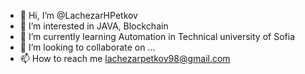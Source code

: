 - 👋 Hi, I’m @LachezarHPetkov
- 👀 I’m interested in JAVA, Blockchain
- 🌱 I’m currently learning Automation in Technical university of Sofia
- 💞️ I’m looking to collaborate on ...
- 📫 How to reach me lachezarpetkov98@gmail.com

<!---
LachezarHPetkov/LachezarHPetkov is a ✨ special ✨ repository because its `README.md` (this file) appears on your GitHub profile.
You can click the Preview link to take a look at your changes.
--->
